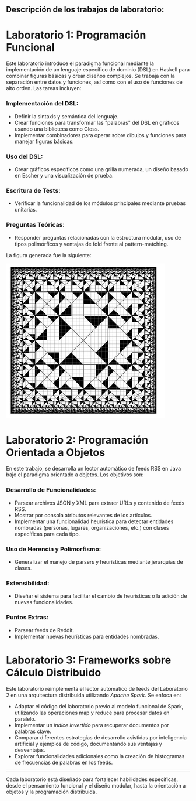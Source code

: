 ## Descripción de los trabajos de laboratorio:

# Laboratorio 1: Programación Funcional

Este laboratorio introduce el paradigma funcional mediante la implementación de un lenguaje específico de dominio (DSL) en Haskell para combinar figuras básicas y crear diseños complejos. Se trabaja con la separación entre datos y funciones, así como con el uso de funciones de alto orden. Las tareas incluyen:


### Implementación del DSL:
* Definir la sintaxis y semántica del lenguaje.
* Crear funciones para transformar las "palabras" del DSL en gráficos usando una biblioteca como Gloss.
* Implementar combinadores para operar sobre dibujos y funciones para manejar figuras básicas.
### Uso del DSL:
* Crear gráficos específicos como una grilla numerada, un diseño basado en Escher y una visualización de prueba.
### Escritura de Tests:
* Verificar la funcionalidad de los módulos principales mediante pruebas unitarias.
### Preguntas Teóricas:
* Responder preguntas relacionadas con la estructura modular, uso de tipos polimórficos y ventajas de fold frente al pattern-matching.

La figura generada fue la siguiente: 

![Figura](Laboratorio%201/escher.jpeg)

# Laboratorio 2: Programación Orientada a Objetos

En este trabajo, se desarrolla un lector automático de feeds RSS en Java bajo el paradigma orientado a objetos.
Los objetivos son:

### Desarrollo de Funcionalidades:
* Parsear archivos JSON y XML para extraer URLs y contenido de feeds RSS.
* Mostrar por consola atributos relevantes de los artículos.
* Implementar una funcionalidad heurística para detectar entidades nombradas (personas, lugares, organizaciones, etc.) con clases específicas para cada tipo.
### Uso de Herencia y Polimorfismo:
* Generalizar el manejo de parsers y heurísticas mediante jerarquías de clases.
### Extensibilidad:
* Diseñar el sistema para facilitar el cambio de heurísticas o la adición de nuevas funcionalidades.
### Puntos Extras:
* Parsear feeds de Reddit.
* Implementar nuevas heurísticas para entidades nombradas.


# Laboratorio 3: Frameworks sobre Cálculo Distribuido

Este laboratorio reimplementa el lector automático de feeds del Laboratorio 2 en una arquitectura distribuida utilizando *Apache Spark*. Se enfoca en:

* Adaptar el código del laboratorio previo al modelo funcional de Spark, utilizando las operaciones map y reduce para procesar datos en paralelo.
* Implementar un *índice invertido* para recuperar documentos por palabras clave.
* Comparar diferentes estrategias de desarrollo asistidas por inteligencia artificial y ejemplos de código, documentando sus ventajas y desventajas.
* Explorar funcionalidades adicionales como la creación de histogramas de frecuencias de palabras en los feeds.

***

Cada laboratorio está diseñado para fortalecer habilidades específicas, desde el pensamiento funcional y el diseño modular, hasta la orientación a objetos y la programación distribuida.
